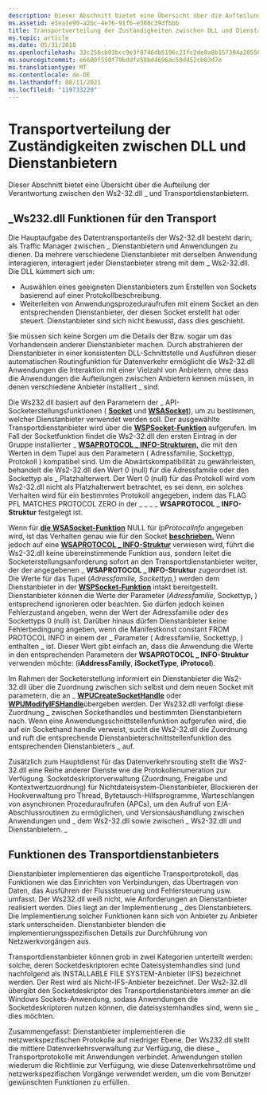 ```yaml
---
description: Dieser Abschnitt bietet eine Übersicht über die Aufteilung der Verantwortung zwischen den Ws2-32.dll \_ und Transportdienstanbietern.
ms.assetid: e1ea1e99-a2bc-4e76-91f6-e388c39dfbbb
title: Transportverteilung der Zuständigkeiten zwischen DLL und Dienstanbietern
ms.topic: article
ms.date: 05/31/2018
ms.openlocfilehash: 33c256cb03bcc9e3f8746db5196c21fc2de0a8b157304a205587b275acc0bbb3
ms.sourcegitcommit: e6600f550f79bddfe58bd4696ac50dd52cb03d7e
ms.translationtype: MT
ms.contentlocale: de-DE
ms.lasthandoff: 08/11/2021
ms.locfileid: "119733220"
---
```

# <a name="transport-division-of-responsibilities-between-dll-and-service-providers"></a>Transportverteilung der Zuständigkeiten zwischen DLL und Dienstanbietern

Dieser Abschnitt bietet eine Übersicht über die Aufteilung der Verantwortung zwischen den Ws2-32.dll \_ und Transportdienstanbietern.

## <a name="ws2_32dll-functionality-for-transport"></a>\_Ws232.dll Funktionen für den Transport

Die Hauptaufgabe des Datentransportanteils der Ws2-32.dll besteht darin, als Traffic Manager zwischen \_ Dienstanbietern und Anwendungen zu dienen. Da mehrere verschiedene Dienstanbieter mit derselben Anwendung interagieren, interagiert jeder Dienstanbieter streng mit dem \_ Ws2-32.dll. Die DLL kümmert sich um:

-   Auswählen eines geeigneten Dienstanbieters zum Erstellen von Sockets basierend auf einer Protokollbeschreibung.
-   Weiterleiten von Anwendungsprozeduraufrufen mit einem Socket an den entsprechenden Dienstanbieter, der diesen Socket erstellt hat oder steuert. Dienstanbieter sind sich nicht bewusst, dass dies geschieht.

Sie müssen sich keine Sorgen um die Details der Bzw. sogar um das Vorhandensein anderer Dienstanbieter machen. Durch abstrahieren der Dienstanbieter in einer konsistenten DLL-Schnittstelle und Ausführen dieser automatischen Routingfunktion für Datenverkehr ermöglicht die Ws2-32.dll Anwendungen die Interaktion mit einer Vielzahl von Anbietern, ohne dass die Anwendungen die Aufteilungen zwischen Anbietern kennen müssen, in denen verschiedene Anbieter installiert \_ sind.

Die Ws232.dll basiert auf den Parametern der \_ API-Socketerstellungsfunktionen ( [**Socket**](/windows/desktop/api/Winsock2/nf-winsock2-socket) und [**WSASocket**](/windows/desktop/api/Winsock2/nf-winsock2-wsasocketa)), um zu bestimmen, welcher Dienstanbieter verwendet werden soll. Der ausgewählte Transportdienstanbieter wird über die [**WSPSocket-Funktion**](/windows/desktop/api/Ws2spi/nc-ws2spi-lpwspsocket) aufgerufen. Im Fall der  Socketfunktion findet die Ws2-32.dll den ersten Eintrag in der Gruppe installierter \_  [**WSAPROTOCOL \_ INFO-Strukturen,**](/windows/win32/api/winsock2/ns-winsock2-wsaprotocol_infoa) die mit den Werten in dem Tupel aus den Parametern ( Adressfamilie, Sockettyp, Protokoll ) kompatibel sind. Um die Abwärtskompatibilität zu gewährleisten, behandelt die Ws2-32.dll den Wert 0 (null) für die Adressfamilie oder den Sockettyp als \_ Platzhalterwert.   Der Wert 0 (null) für das Protokoll wird vom Ws2-32.dll nicht als Platzhalterwert betrachtet, es sei denn, ein solches Verhalten wird für ein bestimmtes Protokoll angegeben, indem das FLAG PFL MATCHES PROTOCOL ZERO in der \_ \_ \_ \_ **WSAPROTOCOL \_ INFO-Struktur** festgelegt ist.

Wenn für [**die WSASocket-Funktion**](/windows/desktop/api/Winsock2/nf-winsock2-wsasocketa) NULL für *lpProtocolInfo* angegeben wird, ist das Verhalten genau wie für den Socket [**beschrieben.**](/windows/desktop/api/Winsock2/nf-winsock2-socket) Wenn jedoch auf eine [**WSAPROTOCOL \_ INFO-Struktur**](/windows/win32/api/winsock2/ns-winsock2-wsaprotocol_infoa) verwiesen wird, führt die Ws2-32.dll keine übereinstimmende Funktion aus, sondern leitet die Socketerstellungsanforderung sofort an den Transportdienstanbieter weiter, der der angegebenen \_ **WSAPROTOCOL \_ INFO-Struktur** zugeordnet ist. Die Werte für das Tupel (*Adressfamilie,* *Sockettyp,*) werden dem Dienstanbieter in der [**WSPSocket-Funktion**](/windows/desktop/api/Ws2spi/nc-ws2spi-lpwspsocket) intakt bereitgestellt. Dienstanbieter können die Werte der Parameter (*Adressfamilie,*  Sockettyp, ) entsprechend ignorieren oder beachten. Sie dürfen jedoch  keinen Fehlerzustand angeben, wenn der Wert der Adressfamilie oder des Sockettyps 0 (null) ist.  Darüber hinaus dürfen Dienstanbieter keine Fehlerbedingung angeben, wenn die Manifestkonst constant FROM PROTOCOL INFO in einem der \_ Parameter ( Adressfamilie, Sockettyp, ) enthalten \_ ist.  Dieser Wert gibt einfach an, dass die Anwendung die Werte in den entsprechenden Parametern der **WSAPROTOCOL \_ INFO-Struktur** verwenden möchte: (**iAddressFamily**, **iSocketType**, **iProtocol**).

Im Rahmen der Socketerstellung informiert ein Dienstanbieter die Ws2-32.dll über die Zuordnung zwischen sich selbst und dem neuen Socket mit parametern, die an \_ [**WPUCreateSocketHandle**](/windows/desktop/api/Ws2spi/nf-ws2spi-wpucreatesockethandle) oder [**WPUModifyIFSHandle**](/windows/desktop/api/Ws2spi/nf-ws2spi-wpumodifyifshandle)übergeben werden. Der Ws232.dll verfolgt diese Zuordnung \_ zwischen Sockethandles und bestimmten Dienstanbietern nach. Wenn eine Anwendungsschnittstellenfunktion aufgerufen wird, die auf ein Sockethand handle verweist, sucht die Ws2-32.dll die Zuordnung und ruft die entsprechende Dienstanbieterschnittstellenfunktion des entsprechenden Dienstanbieters \_ auf.

Zusätzlich zum Hauptdienst für das Datenverkehrsrouting stellt die Ws2-32.dll eine Reihe anderer Dienste wie die Protokollenumeration zur Verfügung. Socketdeskriptorverwaltung (Zuordnung, Freigabe und Kontextwertzuordnung) für Nichtdateisystem-Dienstanbieter, Blockieren der Hookverwaltung pro Thread, Bytetausch-Hilfsprogramme, Warteschlangen von asynchronen Prozeduraufrufen (APCs), um den Aufruf von E/A-Abschlussroutinen zu ermöglichen, und Versionsaushandlung zwischen Anwendungen und \_ dem Ws2-32.dll sowie zwischen \_ Ws2-32.dll und Dienstanbietern. \_

## <a name="transport-service-provider-functionality"></a>Funktionen des Transportdienstanbieters

Dienstanbieter implementieren das eigentliche Transportprotokoll, das Funktionen wie das Einrichten von Verbindungen, das Übertragen von Daten, das Ausführen der Flusssteuerung und Fehlersteuerung usw. umfasst. Der Ws232.dll weiß nicht, wie Anforderungen an Dienstanbieter realisiert werden. Dies liegt an der Implementierung \_ des Dienstanbieters. Die Implementierung solcher Funktionen kann sich von Anbieter zu Anbieter stark unterscheiden. Dienstanbieter blenden die implementierungsspezifischen Details zur Durchführung von Netzwerkvorgängen aus.

Transportdienstanbieter können grob in zwei Kategorien unterteilt werden: solche, deren Socketdeskriptoren echte Dateisystemhandles sind (und nachfolgend als INSTALLABLE FILE SYSTEM-Anbieter (IFS) bezeichnet werden. Der Rest wird als Nicht-IFS-Anbieter bezeichnet. Der Ws2-32.dll übergibt den Socketdeskriptor des Transportdienstanbieters immer an die Windows Sockets-Anwendung, sodass Anwendungen die Socketdeskriptoren nutzen können, die dateisystemhandles sind, wenn sie \_ dies möchten.

Zusammengefasst: Dienstanbieter implementieren die netzwerkspezifischen Protokolle auf niedriger Ebene. Der Ws232.dll stellt die mittlere Datenverkehrsverwaltung zur Verfügung, die diese \_ Transportprotokolle mit Anwendungen verbindet. Anwendungen stellen wiederum die Richtlinie zur Verfügung, wie diese Datenverkehrsströme und netzwerkspezifischen Vorgänge verwendet werden, um die vom Benutzer gewünschten Funktionen zu erfüllen.

 

 
